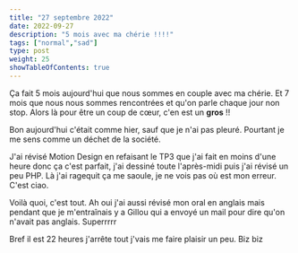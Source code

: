 ```yaml
---
title: "27 septembre 2022"
date: 2022-09-27
description: "5 mois avec ma chérie !!!!"
tags: ["normal","sad"]
type: post
weight: 25
showTableOfContents: true
---
```


Ça fait 5 mois aujourd'hui que nous sommes en couple avec ma chérie. Et 7 mois que nous nous sommes rencontrées et qu'on parle chaque jour non stop. Alors là pour être un coup de cœur, c'en est un **gros** !!

Bon aujourd'hui c'était comme hier, sauf que je n'ai pas pleuré. Pourtant je me sens comme un déchet de la société.

J'ai révisé Motion Design en refaisant le TP3 que j'ai fait en moins d'une heure donc ça c'est parfait, j'ai dessiné toute l'après-midi puis j'ai révisé un peu PHP. Là j'ai ragequit ça me saoule, je ne vois pas où est mon erreur. C'est ciao.

Voilà quoi, c'est tout. Ah oui j'ai aussi révisé mon oral en anglais mais pendant que je m'entraînais y a Gillou qui a envoyé un mail pour dire qu'on n'avait pas anglais. Superrrrr

Bref il est 22 heures j'arrête tout j'vais me faire plaisir un peu. Biz biz